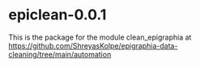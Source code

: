 # epiclean-0.0.1

This is the package for the module clean_epigraphia at https://github.com/ShreyasKolpe/epigraphia-data-cleaning/tree/main/automation
